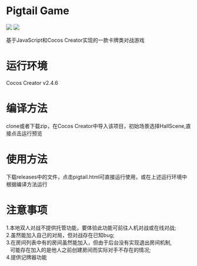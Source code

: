 # Pigtail Game
![](https://img.shields.io/badge/language-JavaScript-orange) ![](https://img.shields.io/badge/cocos-v2.4.6-blue)

基于JavaScript和Cocos Creator实现的一款卡牌类对战游戏

# 运行环境
Cocos Creator v2.4.6 

# 编译方法
clone或者下载zip，在Cocos Creator中导入该项目，初始场景选择HallScene,直接点击运行预览

# 使用方法
下载releases中的文件，点击pigtail.html可直接运行使用，或在上述运行环境中根据编译方法运行

# 注意事项
1.本地双人对战不提供托管功能，要体验此功能可前往人机对战或在线对战;  
2.虽然能加入自己的对局，但对战存在已知bug;  
3.在房间列表中有的房间虽然能加入，但由于后台没有实现退出房间机制,  
 &ensp;&nbsp;可能存在加入的是他人之前创建房间而实际对手不存在的情况;  
4.提供记牌器功能
